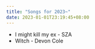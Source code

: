 ```yaml
---
title: "Songs for 2023~"
date: 2023-01-01T23:19:45+08:00
---
```


* I might kill my ex - SZA
* Witch - Devon Cole 